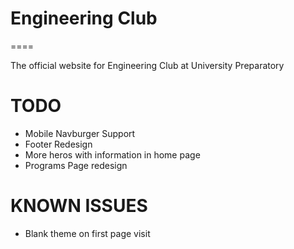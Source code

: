 # Engineering Club
====

The official website for Engineering Club at University Preparatory

TODO
====
- Mobile Navburger Support
- Footer Redesign
- More heros with information in home page
- Programs Page redesign

KNOWN ISSUES
====
- Blank theme on first page visit